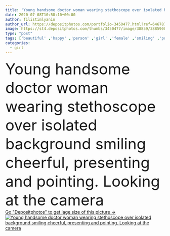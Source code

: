 ```yaml
---
title: 'Young handsome doctor woman wearing stethoscope over isolated background smiling cheerful, presenting and pointing. Looking at the camera'
date: 2020-07-08T10:58:10+00:00
author: filistimlyanin
author_url: https://depositphotos.com/portfolio-3450477.html?ref=64678756
image: https://st4.depositphotos.com/thumbs/3450477/image/38859/388590824/api_thumb_450.jpg?forcejpeg=true
type: "post"
tags: ['beautiful' ,'happy' ,'person' ,'girl' ,'female' ,'smiling' ,'portrait' ,'caucasian' ,'medicine' ,'healthcare' ,'protection' ,'medical' ,'hand' ,'coat' ,'doctor' ,'hospital' ,'nurse' ,'woman' ,'finger' ,'stethoscope' ,'pointing' ,'treatment' ,'looking' ,'camera' ,'friendly' ,'uniform' ,'positive' ,'standing' ,'flu' ,'Gesturing' ,'showing' ,'pharmacist' ,'physician' ,'confidence' ,'surgery' ,'clinic' ,'therapist' ,'assistant' ,'clipboard' ,'specialist' ,'intern' ,'pediatrician' ,'pandemic' ,'outbreak' ,'young adult' ,'health care' ,'isolated background' ,'coronavirus' ,'corona virus' ,'covid 19' ]
categories: 
  - girl
---
```

<div aling="center">
            <font size="60"> Young handsome doctor woman wearing stethoscope over isolated background smiling cheerful, presenting and pointing. Looking at the camera</font>   
</div>
<div>
    <a href='https://st4.depositphotos.com/thumbs/3450477/image/38859/388590824/api_thumb_450.jpg?forcejpeg=true?ref=64678756' target=_blank > Go "Depositphotos" to get lage size of this picture ->
        <img href='https://st4.depositphotos.com/thumbs/3450477/image/38859/388590824/api_thumb_450.jpg?forcejpeg=true?ref=64678756' src='https://st4.depositphotos.com/3450477/38859/i/950/depositphotos_388590824-stock-photo-young-handsome-doctor-woman-wearing.jpg?forcejpeg=true' alt='Young handsome doctor woman wearing stethoscope over isolated background smiling cheerful, presenting and pointing. Looking at the camera' >
    </a>
</div>
